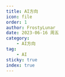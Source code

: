 ```yaml
---
title: AI方向
icon: file
order: 1
author: FrostyLunar
date: 2023-06-16 周五
category:
	- AI方向
tag:
	- AI
sticky: true
index: true
---
```

